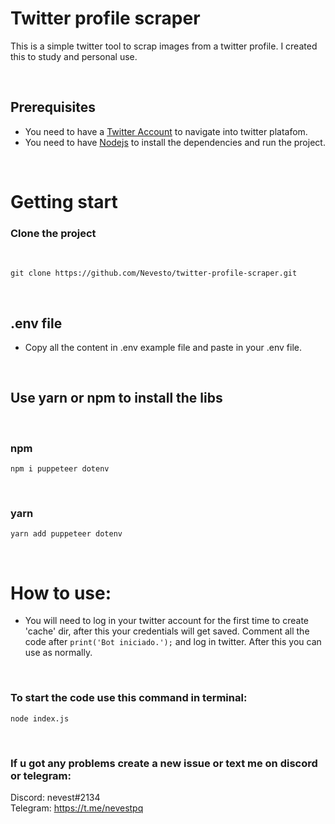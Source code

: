# Twitter profile scraper

This is a simple twitter tool to scrap images from a twitter profile. I created this to study and personal use.

</br>

## Prerequisites

- You need to have a [Twitter Account](https://twitter.com/i/flow/signup) to navigate into twitter platafom.
- You need to have [Nodejs](https://nodejs.org/en/) to install the dependencies and run the project.

</br>

# Getting start

### Clone the project

</br>

````
git clone https://github.com/Nevesto/twitter-profile-scraper.git
````

</br>

## .env file
- Copy all the content in .env example file and paste in your .env file.
</br>

## Use yarn or npm to install the libs

</br>

### npm
````
npm i puppeteer dotenv
````

</br>

###  yarn
````
yarn add puppeteer dotenv
````

</br>

# How to use:

- You will need to log in your twitter account for the first time to create 'cache' dir, after this your credentials will get saved.
Comment all the code after ```print('Bot iniciado.');``` and log in twitter. After this you can use as normally.

</br>

### To start the code use this command in terminal:
``node index.js``

</br>

### If u got any problems create a new issue or text me on discord or telegram:
Discord: nevest#2134
</br>
Telegram: https://t.me/nevestpq

